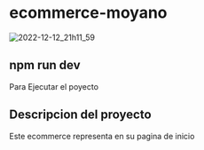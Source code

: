# ecommerce-moyano
![2022-12-12_21h11_59](https://user-images.githubusercontent.com/64481454/207191130-93911beb-5386-4277-a25e-3ec2545949d6.gif)

## npm run dev
<p>Para Ejecutar el poyecto</p>

## Descripcion del proyecto
<p>Este ecommerce representa en su pagina de inicio </p>




